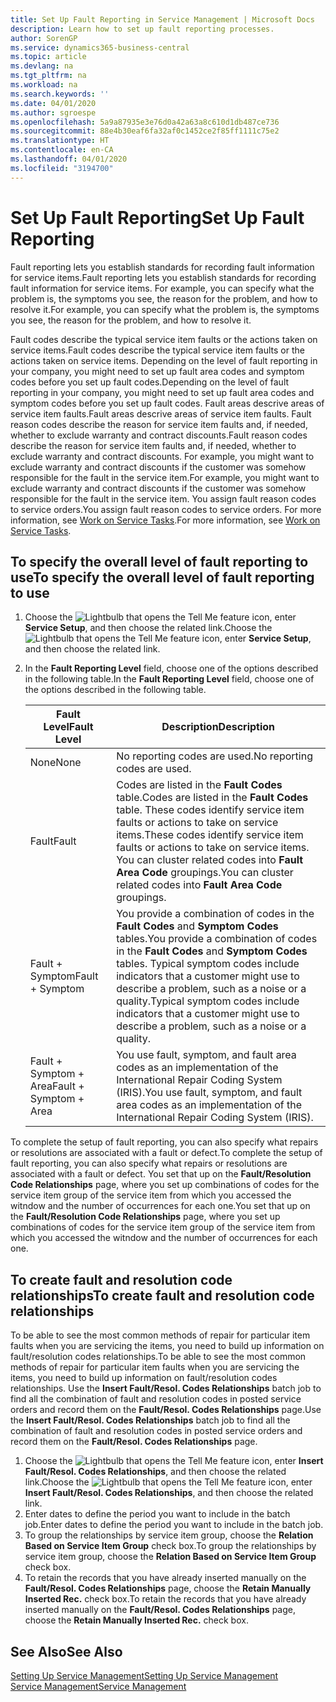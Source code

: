 ```yaml
---
title: Set Up Fault Reporting in Service Management | Microsoft Docs
description: Learn how to set up fault reporting processes.
author: SorenGP
ms.service: dynamics365-business-central
ms.topic: article
ms.devlang: na
ms.tgt_pltfrm: na
ms.workload: na
ms.search.keywords: ''
ms.date: 04/01/2020
ms.author: sgroespe
ms.openlocfilehash: 5a9a87935e3e76d0a42a63a8c610d1db487ce736
ms.sourcegitcommit: 88e4b30eaf6fa32af0c1452ce2f85ff1111c75e2
ms.translationtype: HT
ms.contentlocale: en-CA
ms.lasthandoff: 04/01/2020
ms.locfileid: "3194700"
---
```

# <a name="set-up-fault-reporting"></a><span data-ttu-id="2b011-103">Set Up Fault Reporting</span><span class="sxs-lookup"><span data-stu-id="2b011-103">Set Up Fault Reporting</span></span>
<span data-ttu-id="2b011-104">Fault reporting lets you establish standards for recording fault information for service items.</span><span class="sxs-lookup"><span data-stu-id="2b011-104">Fault reporting lets you establish standards for recording fault information for service items.</span></span> <span data-ttu-id="2b011-105">For example, you can specify what the problem is, the symptoms you see, the reason for the problem, and how to resolve it.</span><span class="sxs-lookup"><span data-stu-id="2b011-105">For example, you can specify what the problem is, the symptoms you see, the reason for the problem, and how to resolve it.</span></span>  

<span data-ttu-id="2b011-106">Fault codes describe the typical service item faults or the actions taken on service items.</span><span class="sxs-lookup"><span data-stu-id="2b011-106">Fault codes describe the typical service item faults or the actions taken on service items.</span></span> <span data-ttu-id="2b011-107">Depending on the level of fault reporting in your company, you might need to set up fault area codes and symptom codes before you set up fault codes.</span><span class="sxs-lookup"><span data-stu-id="2b011-107">Depending on the level of fault reporting in your company, you might need to set up fault area codes and symptom codes before you set up fault codes.</span></span> <span data-ttu-id="2b011-108">Fault areas descrive areas of service item faults.</span><span class="sxs-lookup"><span data-stu-id="2b011-108">Fault areas descrive areas of service item faults.</span></span> <span data-ttu-id="2b011-109">Fault reason codes describe the reason for service item faults and, if needed, whether to exclude warranty and contract discounts.</span><span class="sxs-lookup"><span data-stu-id="2b011-109">Fault reason codes describe the reason for service item faults and, if needed, whether to exclude warranty and contract discounts.</span></span> <span data-ttu-id="2b011-110">For example, you might want to exclude warranty and contract discounts if the customer was somehow responsible for the fault in the service item.</span><span class="sxs-lookup"><span data-stu-id="2b011-110">For example, you might want to exclude warranty and contract discounts if the customer was somehow responsible for the fault in the service item.</span></span> <span data-ttu-id="2b011-111">You assign fault reason codes to service orders.</span><span class="sxs-lookup"><span data-stu-id="2b011-111">You assign fault reason codes to service orders.</span></span> <span data-ttu-id="2b011-112">For more information, see [Work on Service Tasks](service-how-to-work-on-service-tasks.md).</span><span class="sxs-lookup"><span data-stu-id="2b011-112">For more information, see [Work on Service Tasks](service-how-to-work-on-service-tasks.md).</span></span>  

## <a name="to-specify-the-overall-level-of-fault-reporting-to-use"></a><span data-ttu-id="2b011-113">To specify the overall level of fault reporting to use</span><span class="sxs-lookup"><span data-stu-id="2b011-113">To specify the overall level of fault reporting to use</span></span>
1. <span data-ttu-id="2b011-114">Choose the ![Lightbulb that opens the Tell Me feature](media/ui-search/search_small.png "Tell me what you want to do") icon, enter **Service Setup**, and then choose the related link.</span><span class="sxs-lookup"><span data-stu-id="2b011-114">Choose the ![Lightbulb that opens the Tell Me feature](media/ui-search/search_small.png "Tell me what you want to do") icon, enter **Service Setup**, and then choose the related link.</span></span>
2. <span data-ttu-id="2b011-115">In the **Fault Reporting Level** field, choose one of the options described in the following table.</span><span class="sxs-lookup"><span data-stu-id="2b011-115">In the **Fault Reporting Level** field, choose one of the options described in the following table.</span></span>  

    |<span data-ttu-id="2b011-116">**Fault Level**</span><span class="sxs-lookup"><span data-stu-id="2b011-116">**Fault Level**</span></span>|<span data-ttu-id="2b011-117">**Description**</span><span class="sxs-lookup"><span data-stu-id="2b011-117">**Description**</span></span>|  
    |------------|-------------|  
    |<span data-ttu-id="2b011-118">None</span><span class="sxs-lookup"><span data-stu-id="2b011-118">None</span></span> | <span data-ttu-id="2b011-119">No reporting codes are used.</span><span class="sxs-lookup"><span data-stu-id="2b011-119">No reporting codes are used.</span></span>|  
    |<span data-ttu-id="2b011-120">Fault</span><span class="sxs-lookup"><span data-stu-id="2b011-120">Fault</span></span> | <span data-ttu-id="2b011-121">Codes are listed in the **Fault Codes** table.</span><span class="sxs-lookup"><span data-stu-id="2b011-121">Codes are listed in the **Fault Codes** table.</span></span> <span data-ttu-id="2b011-122">These codes identify service item faults or actions to take on service items.</span><span class="sxs-lookup"><span data-stu-id="2b011-122">These codes identify service item faults or actions to take on service items.</span></span> <span data-ttu-id="2b011-123">You can cluster related codes into **Fault Area Code** groupings.</span><span class="sxs-lookup"><span data-stu-id="2b011-123">You can cluster related codes into **Fault Area Code** groupings.</span></span>|  
    |<span data-ttu-id="2b011-124">Fault + Symptom</span><span class="sxs-lookup"><span data-stu-id="2b011-124">Fault + Symptom</span></span> | <span data-ttu-id="2b011-125">You provide a combination of codes in the **Fault Codes** and **Symptom Codes** tables.</span><span class="sxs-lookup"><span data-stu-id="2b011-125">You provide a combination of codes in the **Fault Codes** and **Symptom Codes** tables.</span></span> <span data-ttu-id="2b011-126">Typical symptom codes include indicators that a customer might use to describe a problem, such as a noise or a quality.</span><span class="sxs-lookup"><span data-stu-id="2b011-126">Typical symptom codes include indicators that a customer might use to describe a problem, such as a noise or a quality.</span></span>|  
    |<span data-ttu-id="2b011-127">Fault + Symptom + Area</span><span class="sxs-lookup"><span data-stu-id="2b011-127">Fault + Symptom + Area</span></span> | <span data-ttu-id="2b011-128">You use fault, symptom, and fault area codes as an implementation of the International Repair Coding System (IRIS).</span><span class="sxs-lookup"><span data-stu-id="2b011-128">You use fault, symptom, and fault area codes as an implementation of the International Repair Coding System (IRIS).</span></span>|  

<span data-ttu-id="2b011-129">To complete the setup of fault reporting, you can also specify what repairs or resolutions are associated with a fault or defect.</span><span class="sxs-lookup"><span data-stu-id="2b011-129">To complete the setup of fault reporting, you can also specify what repairs or resolutions are associated with a fault or defect.</span></span> <span data-ttu-id="2b011-130">You set that up on the **Fault/Resolution Code Relationships** page, where you set up combinations of codes for the service item group of the service item from which you accessed the witndow and the number of occurrences for each one.</span><span class="sxs-lookup"><span data-stu-id="2b011-130">You set that up on the **Fault/Resolution Code Relationships** page, where you set up combinations of codes for the service item group of the service item from which you accessed the witndow and the number of occurrences for each one.</span></span>

## <a name="to-create-fault-and-resolution-code-relationships"></a><span data-ttu-id="2b011-131">To create fault and resolution code relationships</span><span class="sxs-lookup"><span data-stu-id="2b011-131">To create fault and resolution code relationships</span></span>
<!--this needs to go in a working with topic-->
<span data-ttu-id="2b011-132"> To be able to see the most common methods of repair for particular item faults when you are servicing the items, you need to build up information on fault/resolution codes relationships.</span><span class="sxs-lookup"><span data-stu-id="2b011-132">To be able to see the most common methods of repair for particular item faults when you are servicing the items, you need to build up information on fault/resolution codes relationships.</span></span> <span data-ttu-id="2b011-133">Use the **Insert Fault/Resol. Codes Relationships** batch job to find all the combination of fault and resolution codes in posted service orders and record them on the **Fault/Resol. Codes Relationships** page.</span><span class="sxs-lookup"><span data-stu-id="2b011-133">Use the **Insert Fault/Resol. Codes Relationships** batch job to find all the combination of fault and resolution codes in posted service orders and record them on the **Fault/Resol. Codes Relationships** page.</span></span>

1. <span data-ttu-id="2b011-134">Choose the ![Lightbulb that opens the Tell Me feature](media/ui-search/search_small.png "Tell me what you want to do") icon, enter **Insert Fault/Resol. Codes Relationships**, and then choose the related link.</span><span class="sxs-lookup"><span data-stu-id="2b011-134">Choose the ![Lightbulb that opens the Tell Me feature](media/ui-search/search_small.png "Tell me what you want to do") icon, enter **Insert Fault/Resol. Codes Relationships**, and then choose the related link.</span></span>  
2. <span data-ttu-id="2b011-135">Enter dates to define the period you want to include in the batch job.</span><span class="sxs-lookup"><span data-stu-id="2b011-135">Enter dates to define the period you want to include in the batch job.</span></span>  
3. <span data-ttu-id="2b011-136">To group the relationships by service item group, choose the **Relation Based on Service Item Group** check box.</span><span class="sxs-lookup"><span data-stu-id="2b011-136">To group the relationships by service item group, choose the **Relation Based on Service Item Group** check box.</span></span>  
4. <span data-ttu-id="2b011-137">To retain the records that you have already inserted manually on the **Fault/Resol. Codes Relationships** page, choose the **Retain Manually Inserted Rec.** check box.</span><span class="sxs-lookup"><span data-stu-id="2b011-137">To retain the records that you have already inserted manually on the **Fault/Resol. Codes Relationships** page, choose the **Retain Manually Inserted Rec.** check box.</span></span>  

## <a name="see-also"></a><span data-ttu-id="2b011-138">See Also</span><span class="sxs-lookup"><span data-stu-id="2b011-138">See Also</span></span>
[<span data-ttu-id="2b011-139">Setting Up Service Management</span><span class="sxs-lookup"><span data-stu-id="2b011-139">Setting Up Service Management</span></span>](service-setup-service.md)  
[<span data-ttu-id="2b011-140">Service Management</span><span class="sxs-lookup"><span data-stu-id="2b011-140">Service Management</span></span>](service-service.md)  
